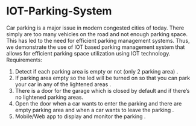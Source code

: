 # IOT-Parking-System
Car parking is a major issue in modern congested cities of today. There simply are
too many vehicles on the road and not enough parking space. This has led to the
need for efficient parking management systems. Thus, we demonstrate the use of
IOT based parking management system that allows for efficient parking space
utilization using IOT technology.
Requirements:
1. Detect if each parking area is empty or not (only 2 parking area) .
2. If parking area empty so the led will be turned on so that you can park your car in any of the
lightened areas .
3. There is a door for the garage which is closed by default and if there’s no lightened parking areas.
4. Open the door when a car wants to enter the parking and there are empty parking area and
when a car wants to leave the parking .
5. Mobile/Web app to display and monitor the parking .
